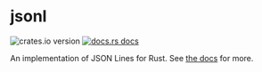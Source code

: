 # jsonl

![crates.io version](https://img.shields.io/crates/v/jsonl.svg) [![docs.rs docs](https://img.shields.io/badge/docs-latest-blue.svg)](https://docs.rs/jsonl)

An implementation of JSON Lines for Rust. See [the docs](https://docs.rs/jsonl) for more.

